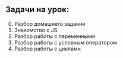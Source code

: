 ## Задачи на урок:

0. Разбор домашнего задания
1. Знакомство с JS
2. Разбор работы с переменными
3. Разбор работы с условным оператором
4. Разбор работы с циклами